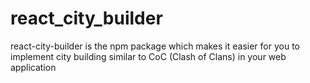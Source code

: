 # react_city_builder
react-city-builder is the npm package which makes it easier for you to implement city building similar to CoC (Clash of Clans) in your web application 
